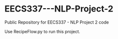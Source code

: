EECS337---NLP-Project-2
=======================

Public Repository for EECS337 - NLP Project 2 code


Use RecipeFlow.py to run this project.
